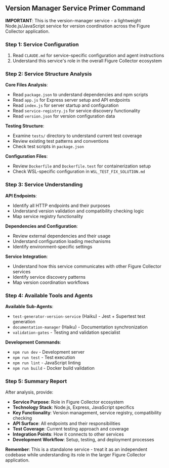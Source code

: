 ## Version Manager Service Primer Command

**IMPORTANT**: This is the version-manager service - a lightweight Node.js/JavaScript service for version coordination across the Figure Collector application.

### Step 1: Service Configuration
1. Read `CLAUDE.md` for service-specific configuration and agent instructions
2. Understand this service's role in the overall Figure Collector ecosystem

### Step 2: Service Structure Analysis

**Core Files Analysis**:
- Read `package.json` to understand dependencies and npm scripts
- Read `app.js` for Express server setup and API endpoints
- Read `index.js` for server startup and configuration
- Read `service-registry.js` for service discovery functionality
- Read `version.json` for version configuration data

**Testing Structure**:
- Examine `tests/` directory to understand current test coverage
- Review existing test patterns and conventions
- Check test scripts in `package.json`

**Configuration Files**:
- Review `Dockerfile` and `Dockerfile.test` for containerization setup
- Check WSL-specific configuration in `WSL_TEST_FIX_SOLUTION.md`

### Step 3: Service Understanding

**API Endpoints**:
- Identify all HTTP endpoints and their purposes
- Understand version validation and compatibility checking logic
- Map service registry functionality

**Dependencies and Configuration**:
- Review external dependencies and their usage
- Understand configuration loading mechanisms
- Identify environment-specific settings

**Service Integration**:
- Understand how this service communicates with other Figure Collector services
- Identify service discovery patterns
- Map version coordination workflows

### Step 4: Available Tools and Agents

**Available Sub-Agents**:
- `test-generator-version-service` (Haiku) - Jest + Supertest test generation
- `documentation-manager` (Haiku) - Documentation synchronization
- `validation-gates` - Testing and validation specialist

**Development Commands**:
- `npm run dev` - Development server
- `npm run test` - Test execution
- `npm run lint` - JavaScript linting
- `npm run build` - Docker build validation

### Step 5: Summary Report

After analysis, provide:
- **Service Purpose**: Role in Figure Collector ecosystem
- **Technology Stack**: Node.js, Express, JavaScript specifics
- **Key Functionality**: Version management, service registry, compatibility checking
- **API Surface**: All endpoints and their responsibilities
- **Test Coverage**: Current testing approach and coverage
- **Integration Points**: How it connects to other services
- **Development Workflow**: Setup, testing, and deployment processes

**Remember**: This is a standalone service - treat it as an independent codebase while understanding its role in the larger Figure Collector application.